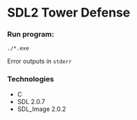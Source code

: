 # SDL2 Tower Defense

### Run program:

``./*.exe``

Error outputs in ``stderr``

### Technologies

- C
- SDL 2.0.7
- SDL_Image 2.0.2
